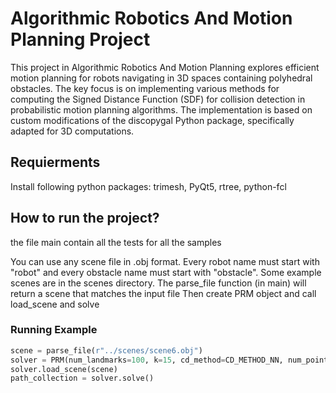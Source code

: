 # Algorithmic Robotics And Motion Planning Project
This project in Algorithmic Robotics And Motion Planning explores efficient motion planning for robots navigating in 3D spaces containing polyhedral obstacles. The key focus is on implementing various methods for computing the Signed Distance Function (SDF) for collision detection in probabilistic motion planning algorithms.
The implementation is based on custom modifications of the discopygal Python package, specifically adapted for 3D computations.

## Requierments
Install following python packages: trimesh, PyQt5, rtree, python-fcl

## How to run the project?
the file main contain all the tests for all the samples

You can use any scene file in .obj format. Every robot name must start with "robot" and every obstacle name must start 
with "obstacle". Some example scenes are in the scenes directory.
The parse_file function (in main) will return a scene that matches the input file
Then create PRM object and call load_scene and solve

### Running Example
```python
scene = parse_file(r"../scenes/scene6.obj")
solver = PRM(num_landmarks=100, k=15, cd_method=CD_METHOD_NN, num_points=num_points)
solver.load_scene(scene)
path_collection = solver.solve()
```
